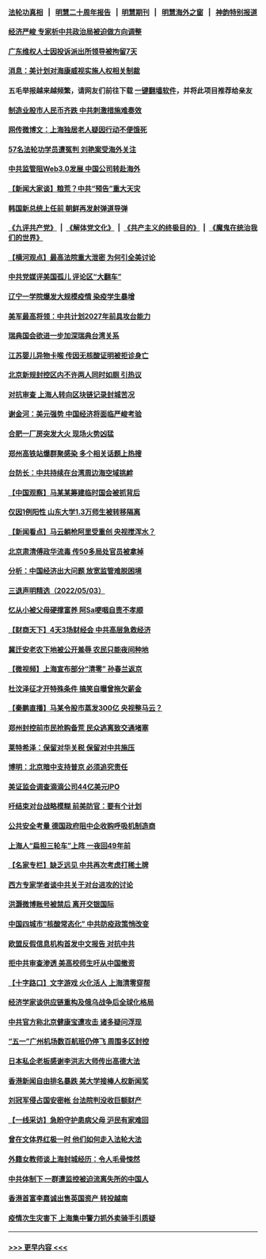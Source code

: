 #### [法轮功真相](https://github.com/gfw-breaker/truth/blob/master/README.md?t=0) &nbsp;&nbsp;|&nbsp;&nbsp; [明慧二十周年报告](https://github.com/gfw-breaker/mh-reports/blob/master/README.md?t=0) &nbsp;&nbsp;|&nbsp;&nbsp;[明慧期刊](https://github.com/gfw-breaker/mh-qikan) &nbsp;&nbsp;|&nbsp;&nbsp; [明慧海外之窗](https://github.com/gfw-breaker/mh-news/blob/master/README.md?t=0) &nbsp;&nbsp;|&nbsp;&nbsp; [神韵特别报道](https://github.com/gfw-breaker/mh-news/blob/master/shenyun.md?t=0)
#### [经济严峻 专家析中共政治局被迫做方向调整](../pages/nsc413/n13727167.md?t=05050101) 
#### [广东维权人士因投诉派出所领导被拘留7天](../pages/nsc413/n13727127.md?t=05050101) 
#### [消息：美计划对海康威视实施人权相关制裁](../pages/nsc413/n13727090.md?t=05050101) 
#### 五毛举报越来越频繁，请网友们前往下载 [一键翻墙软件](https://github.com/gfw-breaker/ssr-accounts)，并将此项目推荐给亲友
#### [制造业股市人民币齐跌 中共刺激措施难奏效](../pages/nsc413/n13727166.md?t=05050101) 
#### [网传微博文：上海独居老人疑因行动不便饿死](../pages/nsc413/n13727106.md?t=05050101) 
#### [57名法轮功学员遭冤判 刘艳案受海外关注](../pages/nsc413/n13726210.md?t=05050101) 
#### [中共监管阻Web3.0发展 中国公司转赴海外](../pages/nsc413/n13727105.md?t=05050101) 
#### [【新闻大家谈】粮荒？中共“预告”重大天灾](../pages/nsc413/n13727097.md?t=05050101) 
#### [韩国新总统上任前 朝鲜再发射弹道导弹](../pages/nsc413/n13726927.md?t=05050101) 
#### [《九评共产党》](https://github.com/begood0513/9ping.md/blob/master/README.md) &nbsp;|&nbsp; [《解体党文化》](../../../../jtdwh.md/blob/master/README.md)  &nbsp;|&nbsp; [《共产主义的终极目的》](../../../../gczydzjmd.md/blob/master/README.md) &nbsp;|&nbsp; [《魔鬼在统治我们的世界》](../../../../mgztzwmdsj.md/blob/master/README.md) 
#### [【横河观点】最高法院重大泄密 为何引全美讨论](../pages/nsc413/n13726525.md?t=05050101) 
#### [中共党媒评美国孤儿 评论区“大翻车”](../pages/nsc413/n13726953.md?t=05050101) 
#### [辽宁一学院爆发大规模疫情 染疫学生暴增](../pages/nsc413/n13726722.md?t=05050101) 
#### [美军最高将领：中共计划2027年前具攻台能力](../pages/nsc413/n13726790.md?t=05050101) 
#### [瑞典国会欲进一步加深瑞典台湾关系](../pages/nsc413/n13726860.md?t=05050101) 
#### [江苏婴儿异物卡喉 传因无核酸证明被拒诊身亡](../pages/nsc413/n13726847.md?t=05050101) 
#### [北京新规封控区内不许两人同时如厕 引热议](../pages/nsc413/n13726848.md?t=05050101) 
#### [对抗审查 上海人转向区块链记录封城苦况](../pages/nsc413/n13726776.md?t=05050101) 
#### [谢金河：美元强势 中国经济将面临严峻考验](../pages/nsc413/n13726667.md?t=05050101) 
#### [合肥一厂房突发大火 现场火势凶猛](../pages/nsc413/n13726804.md?t=05050101) 
#### [郑州高铁站爆群聚感染 多个相关话题上热搜](../pages/nsc413/n13726713.md?t=05050101) 
#### [台防长：中共持续在台湾周边海空域挑衅](../pages/nsc413/n13726738.md?t=05050101) 
#### [【中国观察】马某某筹建临时国会被抓背后](../pages/nsc413/n13726618.md?t=05050101) 
#### [仅因1例阳性 山东大学1.3万师生被转移隔离](../pages/nsc413/n13726585.md?t=05050101) 
#### [【新闻看点】马云躺枪阿里受重创 央视搅浑水？](../pages/nsc413/n13726396.md?t=05050101) 
#### [北京肃清傅政华流毒 传50多局处官员被拿掉](../pages/nsc413/n13726593.md?t=05050101) 
#### [分析：中国经济出大问题 放宽监管难脱困境](../pages/nsc413/n13726532.md?t=05050101) 
#### [三退声明精选（2022/05/03）](../pages/nsc413/n13726619.md?t=05050101) 
#### [忆从小被父母硬撑富养 阿Sa哽咽自责不孝顺](../pages/nsc413/n13726528.md?t=05050101) 
#### [【财商天下】4天3场财经会 中共高层急救经济](../pages/nsc413/n13726454.md?t=05050101) 
#### [冀迁安老农下地被公开羞辱 农民只能夜间种地](../pages/nsc413/n13726468.md?t=05050101) 
#### [【微视频】上海宣布部分“清零” 孙春兰返京](../pages/nsc413/n13726317.md?t=05050101) 
#### [杜汶泽征才开特殊条件 搞笑自曝曾拖欠薪金](../pages/nsc413/n13726429.md?t=05050101) 
#### [【秦鹏直播】马某令股市蒸发300亿 央视整马云？](../pages/nsc413/n13726490.md?t=05050101) 
#### [郑州封控前市民抢购备荒 民众逃离致交通堵塞](../pages/nsc413/n13726411.md?t=05050101) 
#### [莱特希泽：保留对华关税 保留对中共施压](../pages/nsc413/n13726477.md?t=05050101) 
#### [博明：北京暗中支持普京 必须追究责任](../pages/nsc413/n13726270.md?t=05050101) 
#### [美证监会调查滴滴公司44亿美元IPO](../pages/nsc413/n13726424.md?t=05050101) 
#### [吁结束对台战略模糊 前美防官：要有个计划](../pages/nsc413/n13726430.md?t=05050101) 
#### [公共安全考量 德国政府阻中企收购呼吸机制造商](../pages/nsc413/n13726437.md?t=05050101) 
#### [上海人“扁担三轮车”上阵 一夜回49年前](../pages/nsc413/n13726372.md?t=05050101) 
#### [【名家专栏】缺乏远见 中共再次考虑打稀土牌](../pages/nsc413/n13726221.md?t=05050101) 
#### [西方专家学者谈中共关于对台进攻的讨论](../pages/nsc413/n13726425.md?t=05050101) 
#### [洪灏微博账号被禁后 离开交银国际](../pages/nsc413/n13726336.md?t=05050101) 
#### [中国四城市“核酸常态化” 中共防疫政策悄改变](../pages/nsc413/n13726393.md?t=05050101) 
#### [欧盟反假信息机构首发中文报告 对抗中共](../pages/nsc413/n13726403.md?t=05050101) 
#### [拒中共审查渗透 美高校师生吁从中国撤资](../pages/nsc413/n13726349.md?t=05050101) 
#### [【十字路口】文字游戏 火化活人 上海清零穿帮](../pages/nsc413/n13726226.md?t=05050101) 
#### [经济学家谈供应链重构及俄乌战争后全球化格局](../pages/nsc413/n13726344.md?t=05050101) 
#### [中共官方称北京健康宝遭攻击 诸多疑问浮现](../pages/nsc413/n13726340.md?t=05050101) 
#### [“五一”广州机场数百航班仍停飞 周围多区封控](../pages/nsc413/n13726321.md?t=05050101) 
#### [日本私企老板感谢李洪志大师传出高德大法](../pages/nsc413/n13726335.md?t=05050101) 
#### [香港新闻自由排名暴跌 美大学接棒人权新闻奖](../pages/nsc413/n13725749.md?t=05050101) 
#### [刘冠军侵占国安密帐 台法院判没收巨额财产](../pages/nsc413/n13726257.md?t=05050101) 
#### [【一线采访】急盼守护患病父母 沪民有家难回](../pages/nsc413/n13726256.md?t=05050101) 
#### [曾在文体界红极一时 他们如何走入法轮大法](../pages/nsc413/n13725670.md?t=05050101) 
#### [外籍女教师谈上海封城经历：令人毛骨悚然](../pages/nsc413/n13726338.md?t=05050101) 
#### [中共体制下 一群遭监控被迫流离失所的中国人](../pages/nsc413/n13725531.md?t=05050101) 
#### [香港首富李嘉诚出售英国资产 转投越南](../pages/nsc413/n13726332.md?t=05050101) 
#### [疫情次生灾害下 上海集中警力抓外卖骑手引质疑](../pages/nsc413/n13726176.md?t=05050101) 

----
#### [ >>> 更早内容 <<< ](../indexes/nsc413-earlier.md)
